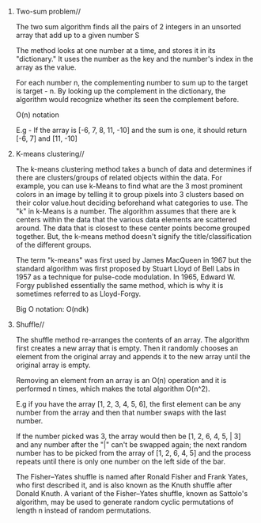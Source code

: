 1) Two-sum problem//

    The two sum algorithm finds all the pairs of 2 integers in an unsorted array that add up to a given number S
    
    The method looks at one number at a time, and stores it in its "dictionary." It uses the number as the key and the number's index in the array as the value.

    For each number n, the complementing number to sum up to the target is target - n. By looking up the complement in the dictionary, the algorithm would recognize whether its seen the complement before.
    
    O(n) notation 

    E.g - If the array is [-6, 7, 8, 11, -10] and the sum is one, it should return [-6, 7] and [11, -10] 

2) K-means clustering//

    The k-means clustering method takes a bunch of data and determines if there are clusters/groups of related objects within the data. 
    For example, you can use k-Means to find what are the 3 most prominent colors in an image by telling it to group pixels into 3 clusters based on their color value.hout deciding beforehand what categories to use. 
    The "k" in k-Means is a number. The algorithm assumes that there are k centers within the data that the various data elements are scattered around. The data that is closest to these center points become grouped together. But, the k-means method doesn't signify the title/classification of the different groups. 
    
    The term "k-means" was first used by James MacQueen in 1967 but the standard algorithm was first proposed by Stuart Lloyd of Bell Labs in 1957 as a technique for pulse-code modulation. In 1965, Edward W. Forgy published essentially the same method, which is why it is sometimes referred to as Lloyd-Forgy.
    
    Big O notation: O(ndk) 
    
3) Shuffle//
    
    The shuffle method re-arranges the contents of an array. The algorithm first creates a new array that is empty. Then it randomly chooses an element from the original array and appends it to the new array until the original array is empty.

    Removing an element from an array is an O(n) operation and it is performed n times, which makes the total algorithm O(n^2).
    
    E.g if you have the array [1, 2, 3, 4, 5, 6], the first element can be any number from the array and then that number swaps with the last number. 
    
    If the number picked was 3, the array would then be [1, 2, 6, 4, 5, | 3] and any number after the "|" can't be swapped again; the next random number has to be picked from the array of [1, 2, 6, 4, 5] and the process repeats until there is only one number on the left side of the bar. 
    
    The Fisher–Yates shuffle is named after Ronald Fisher and Frank Yates, who first described it, and is also known as the Knuth shuffle after Donald Knuth. A variant of the Fisher–Yates shuffle, known as Sattolo's algorithm, may be used to generate random cyclic permutations of length n instead of random permutations.
    
    
